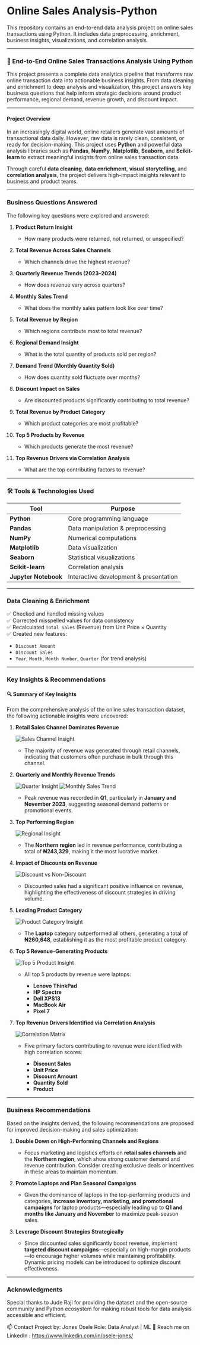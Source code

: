 # Online Sales Analysis-Python
This repository contains an end-to-end data analysis project on online sales transactions using Python. It includes data preprocessing, enrichment, business insights, visualizations, and correlation analysis.

-------

### 🛒 End-to-End Online Sales Transactions Analysis Using Python

This project presents a complete data analytics pipeline that transforms raw online transaction data into actionable business insights. From data cleaning and enrichment to deep analysis and visualization, this project answers key business questions that help inform strategic decisions around product performance, regional demand, revenue growth, and discount impact.

---

#### Project Overview

In an increasingly digital world, online retailers generate vast amounts of transactional data daily. However, raw data is rarely clean, consistent, or ready for decision-making. This project uses **Python** and powerful data analysis libraries such as **Pandas**, **NumPy**, **Matplotlib**, **Seaborn**, and **Scikit-learn** to extract meaningful insights from online sales transaction data.

Through careful **data cleaning**, **data enrichment**, **visual storytelling**, and **correlation analysis**, the project delivers high-impact insights relevant to business and product teams.

---

###  Business Questions Answered

The following key questions were explored and answered:

1. **Product Return Insight**  
   - How many products were returned, not returned, or unspecified?

2. **Total Revenue Across Sales Channels**  
   - Which channels drive the highest revenue?

3. **Quarterly Revenue Trends (2023–2024)**  
   - How does revenue vary across quarters?

4. **Monthly Sales Trend**  
   - What does the monthly sales pattern look like over time?

5. **Total Revenue by Region**  
   - Which regions contribute most to total revenue?

6. **Regional Demand Insight**  
   - What is the total quantity of products sold per region?

7. **Demand Trend (Monthly Quantity Sold)**  
   - How does quantity sold fluctuate over months?

8. **Discount Impact on Sales**  
   - Are discounted products significantly contributing to total revenue?

9. **Total Revenue by Product Category**  
   - Which product categories are most profitable?

10. **Top 5 Products by Revenue**  
    - Which products generate the most revenue?

11. **Top Revenue Drivers via Correlation Analysis**  
    - What are the top contributing factors to revenue?

---

### 🛠️ Tools & Technologies Used

| Tool                 | Purpose                                     |
|----------------------|---------------------------------------------|
| **Python**           | Core programming language                   |
| **Pandas**           | Data manipulation & preprocessing           |
| **NumPy**            | Numerical computations                      |
| **Matplotlib**       | Data visualization                          |
| **Seaborn**          | Statistical visualizations                  |
| **Scikit-learn**     | Correlation analysis                        |
| **Jupyter Notebook** | Interactive development & presentation      |

-----

### Data Cleaning & Enrichment

✅ Checked and handled missing values  
✅ Corrected misspelled values for data consistency  
✅ Recalculated `Total Sales` (Revenue) from Unit Price × Quantity  
✅ Created new features:
- `Discount Amount`
- `Discount Sales`
- `Year`, `Month`, `Month Number`, `Quarter` (for trend analysis)

---
### Key Insights & Recommendations

#### 🔍 Summary of Key Insights

From the comprehensive analysis of the online sales transaction dataset, the following actionable insights were uncovered:

1. **Retail Sales Channel Dominates Revenue**

   ![Sales Channel Insight](https://github.com/user-attachments/assets/67bfc1e8-8137-41d5-947d-425c4c9e8931)
   * The majority of revenue was generated through retail channels, indicating that customers often purchase in bulk through this channel.


3. **Quarterly and Monthly Revenue Trends**

    ![Quarter Insight](https://github.com/user-attachments/assets/ef403a09-3f55-4ba1-a9e7-1a105c22b5a1)
    ![Monthly Sales Trend](https://github.com/user-attachments/assets/bbddfe06-5177-4c23-9197-706fc0e51c0f)
   * Peak revenue was recorded in **Q1**, particularly in **January and November 2023**, suggesting seasonal demand patterns or promotional events.


4. **Top Performing Region**

    ![Regional Insight](https://github.com/user-attachments/assets/e187b4b7-5856-447d-99d8-fc1fd7676214)
   * The **Northern region** led in revenue performance, contributing a total of **₦243,329**, making it the most lucrative market.


5. **Impact of Discounts on Revenue**

    ![Discount vs Non-Discount](https://github.com/user-attachments/assets/d9d33d95-33a4-4219-8f24-2a1ce6afa1e9)
   * Discounted sales had a significant positive influence on revenue, highlighting the effectiveness of discount strategies in driving volume.


6. **Leading Product Category**

   ![Product Category Insight](https://github.com/user-attachments/assets/a24f0f5a-146b-4ef6-9d01-c9c1806d93e1)
   * The **Laptop** category outperformed all others, generating a total of **₦260,648**, establishing it as the most profitable product category.


7. **Top 5 Revenue-Generating Products**

   ![Top 5 Product Insight](https://github.com/user-attachments/assets/7a751f93-8d8f-43e8-bf43-bbbf14507d96)

   * All top 5 products by revenue were laptops:

     * **Lenovo ThinkPad**
     * **HP Spectre**
     * **Dell XPS13**
     * **MacBook Air**
     * **Pixel 7**

8. **Top Revenue Drivers Identified via Correlation Analysis**

   ![Correlation Matrix](https://github.com/user-attachments/assets/9b4d4ac4-a62f-40f6-b6af-f8a0c78d4ac4)

   * Five primary factors contributing to revenue were identified with high correlation scores:

     * **Discount Sales**
     * **Unit Price**
     * **Discount Amount**
     * **Quantity Sold**
     * **Product**

---

### Business Recommendations

Based on the insights derived, the following recommendations are proposed for improved decision-making and sales optimization:

1. **Double Down on High-Performing Channels and Regions**

   * Focus marketing and logistics efforts on **retail sales channels** and the **Northern region**, which show strong customer demand and revenue contribution. Consider creating exclusive deals or incentives in these areas to maintain momentum.

2. **Promote Laptops and Plan Seasonal Campaigns**

   * Given the dominance of laptops in the top-performing products and categories, **increase inventory, marketing, and promotional campaigns** for laptop products—especially leading up to **Q1 and months like January and November** to maximize peak-season sales.

3. **Leverage Discount Strategies Strategically**

   * Since discounted sales significantly boost revenue, implement **targeted discount campaigns**—especially on high-margin products—to encourage higher volumes while maintaining profitability. Dynamic pricing models can be introduced to optimize discount effectiveness.

---

### Acknowledgments
Special thanks to Jude Raji for providing the dataset and the open-source community and Python ecosystem for making robust tools for data analysis accessible and efficient.

📫 Contact
Project by: Jones Osele
Role: Data Analyst | ML
📧 Reach me on LinkedIn : https://www.linkedin.com/in/osele-jones/



